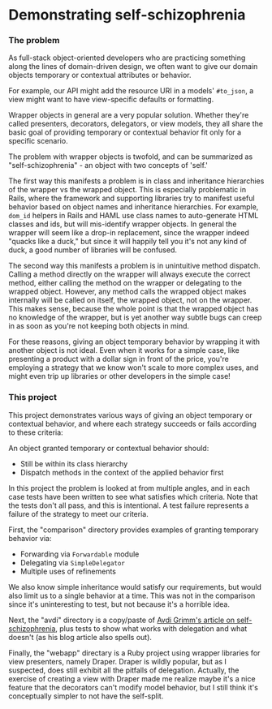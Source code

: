# Demonstrating self-schizophrenia

### The problem

As full-stack object-oriented developers who are practicing something
along the lines of domain-driven design, we often want to give our
domain objects temporary or contextual attributes or behavior.

For example, our API might add the resource URI in a models' `#to_json`,
a view might want to have view-specific defaults or formatting.

Wrapper objects in general are a very popular solution. Whether they're
called presenters, decorators, delegators, or view models, they all
share the basic goal of providing temporary or contextual behavior fit
only for a specific scenario.

The problem with wrapper objects is twofold, and can be summarized as
"self-schizophrenia" - an object with two concepts of 'self.'

The first way this manifests a problem is in class and inheritance
hierarchies of the wrapper vs the wrapped object. This is especially
problematic in Rails, where the framework and supporting libraries try
to manifest useful behavior based on object names and inheritance
hierarchies. For example, `dom_id` helpers in Rails and HAML use class
names to auto-generate HTML classes and ids, but will mis-identify wrapper objects.
In general the wrapper will seem like a drop-in replacement, since the
wrapper indeed "quacks like a duck," but since it will happily tell you it's
not any kind of duck, a good number of libraries will be confused.

The second way this manifests a problem is in unintuitive method dispatch.
Calling a method directly on the wrapper will always execute the correct
method, either calling the method on the wrapper or delegating to the wrapped object.
However, any method calls the wrapped object makes internally will be
called on itself, the wrapped object, not on the wrapper. This makes
sense, because the whole point is that the wrapped object has no
knowledge of the wrapper, but is yet another way subtle bugs can creep
in as soon as you're not keeping both objects in mind.

For these reasons, giving an object temporary behavior by wrapping it
with another object is not ideal. Even when it works for a simple case,
like presenting a product with a dollar sign in front of the price,
you're employing a strategy that we know won't scale to more complex
uses, and might even trip up libraries or other developers in the simple
case!

### This project

This project demonstrates various ways of giving an object temporary or
contextual behavior, and where each strategy succeeds or fails according
to these criteria:

An object granted temporary or contextual behavior should:

* Still be within its class hierarchy
* Dispatch methods in the context of the applied behavior first

In this project the problem is looked at from multiple angles, and in
each case tests have been written to see what satisfies which criteria.
Note that the tests don't all pass, and this is intentional. A test
failure represents a failure of the strategy to meet our criteria.

First, the "comparison" directory provides examples of granting
temporary behavior via:

* Forwarding via `Forwardable` module
* Delegating via `SimpleDelegator`
* Multiple uses of refinements

We also know simple inheritance would satisfy our requirements, but
would also limit us to a single behavior at a time. This was not in the
comparison since it's uninteresting to test, but not because it's a
horrible idea.

Next, the "avdi" directory is a copy/paste of [Avdi Grimm's article on self-schizophrenia](http://devblog.avdi.org/2012/01/31/decoration-is-best-except-when-it-isnt/), plus tests to show what works with delegation and what doesn't (as his blog article also spells out).

Finally, the "webapp" directary is a Ruby project using wrapper
libraries for view presenters, namely Draper. Draper is wildly popular,
but as I suspected, does still exhibit all the pitfalls of delegation.
Actually, the exercise of creating a view with Draper made me realize
maybe it's a nice feature that the decorators can't modify model
behavior, but I still think it's conceptually simpler to not have the
self-split.


